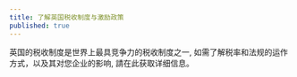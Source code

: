 ```yaml
---
title: 了解英国税收制度与激励政策
published: true
---
```


英国的税收制度是世界上最具竞争力的税收制度之一, 如需了解税率和法规的运作方式，以及其对您企业的影响, 請在此获取详细信息。
